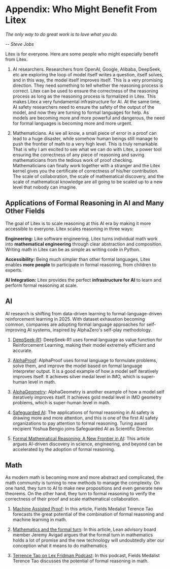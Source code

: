 # Appendix: Who Might Benefit From Litex

_The only way to do great work is to love what you do._

_-- Steve Jobs_

Litex is for everyone. Here are some people who might especially benefit from Litex.

1. AI researchers. Researchers from OpenAI, Google, Alibaba, DeepSeek, etc are exploring the loop of model itself writes a question, itself solves, and in this way, the model itself improves itself. This is a very promising direction. They need something to tell whether the reasoning process is correct. Litex can be used to ensure the correctness of the reasoning process as long as the reasoning process is formalized in Litex. This makes Litex a very fundamental infrastructure for AI. At the same time, AI safety researchers need to ensure the safety of the output of the model, and now they are turning to formal languages for help. As models are becoming more and more powerful and dangerous, the need for formal languages is becoming more and more urgent. 

2. Mathematicians. As we all know, a small piece of error in a proof can lead to a huge disaster, while somehow human beings still manage to push the frontier of math to a very high level. This is truly remarkable. That is why I am excited to see what we can do with Litex, a power tool ensuring the correctness of any piece of reasoning and saving mathematicians from the tedious work of proof checking. Mathematicians can finally work together with a stranger and the Litex kernel gives you the certificate of correctness of his/her contribution. The scale of collaboration, the scale of mathematical discovery, and the scale of mathematical knowledge are all going to be scaled up to a new level that nobody can imagine.

## Applications of Formal Reasoning in AI and Many Other Fields

The goal of Litex is to scale reasoning at this AI era by making it more accessible to everyone. Litex scales reasoning in three ways:

**Engineering:** Like software engineering, Litex turns individual math work into **mathematical engineering** through clear abstraction and composition. Writing math in Litex can be as simple as writing code in Python.

**Accessibility:** Being much simpler than other formal languages, Litex enables **more people** to participate in formal reasoning, from children to experts.

**AI Integration:** Litex provides the perfect **infrastructure for AI** to learn and perform formal reasoning at scale.


## AI

AI research is shifting from data-driven learning to formal-language-driven reinforcement learning in 2025. With dataset exhaustion becoming common, companies are adopting formal language approaches for self-improving AI systems, inspired by AlphaZero's self-play methodology.

1. [DeepSeek-R1](https://arxiv.org/abs/2501.12948): DeepSeek-R1 uses formal language as value function for Reinforcement Learning, making their model extremely efficient and accurate.

2. [AlphaProof](https://deepmind.google/discover/blog/ai-solves-imo-problems-at-silver-medal-level/): AlphaProof uses formal language to formulate problems, solve them, and improve the model based on formal language interpreter output. It is a good example of how a model self iteratively improves itself. It achieves silver medal level in IMO, which is super-human level in math.

3. [AlphaGeometry](https://deepmind.google/discover/blog/alphageometry-an-olympiad-level-ai-system-for-geometry/): AlphaGeometry is another example of how a model self iteratively improves itself. It achieves gold medal level in IMO geometry problems, which is super-human level in math.

4. [Safeguarded AI](https://www.aria.org.uk/opportunity-spaces/mathematics-for-safe-ai/safeguarded-ai/): The applications of formal reasoning in AI safety is drawing more and more attention, and this is one of the first AI safety organizations to pay attention to formal reasoning. Turing award recipient Yoshua Bengio joins Safeguarded AI as Scientific Director.

5. [Formal Mathematical Reasoning: A New Frontier in AI](https://arxiv.org/abs/2412.16075): This article argues AI-driven discovery in science, engineering, and beyond can be accelerated by the adoption of formal reasoning.

## Math

As modern math is becoming more and more abstract and complicated, the math community is turning to new methods to manage the complexity. On one hand, they turn to AI to make new propositions and even generate new theorems. On the other hand, they turn to formal reasoning to verify the correctness of their proof and scale mathematical collaboration.

1. [Machine Assisted Proof](https://terrytao.wordpress.com/wp-content/uploads/2024/03/machine-assisted-proof-notices.pdf): In this article, Fields Medalist Terence Tao forecasts the great potential of the combination of formal reasoning and machine learning in math.

2. [Mathematics and the formal turn](https://arxiv.org/pdf/2311.00007): In this article, Lean advisory board member Jeremy Avigad argues that the formal turn in mathematics holds a lot of promise and the new technology will undoubtedly alter our conception what it means to do mathematics

3. [Terrence Tao on Lex Fridman Podcast](https://www.youtube.com/watch?v=HUkBz-cdB-k&t=5400s): In this podcast, Fields Medalist Terence Tao discusses the potential of formal reasoning in math.